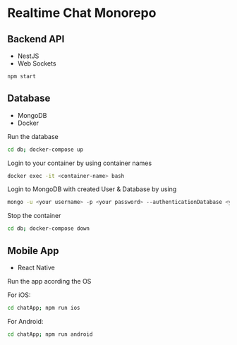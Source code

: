 # Realtime Chat Monorepo

## Backend API

- NestJS
- Web Sockets

```sh
npm start
```

## Database

- MongoDB
- Docker

Run the database

```sh
cd db; docker-compose up
```

Login to your container by using container names

```sh
docker exec -it <container-name> bash
```

Login to MongoDB with created User & Database by using

```sh
mongo -u <your username> -p <your password> --authenticationDatabase <your database name>
```

Stop the container

```sh
cd db; docker-compose down
```

## Mobile App

- React Native

Run the app acording the OS

For iOS:

```sh
cd chatApp; npm run ios
```

For Android:

```sh
cd chatApp; npm run android 
```
